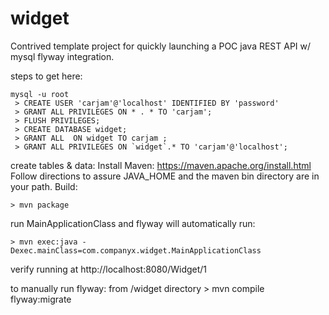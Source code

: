 # widget

Contrived template project for quickly launching a POC java REST API w/ mysql flyway integration.

steps to get here:
```
mysql -u root
 > CREATE USER 'carjam'@'localhost' IDENTIFIED BY 'password'
 > GRANT ALL PRIVILEGES ON * . * TO 'carjam';
 > FLUSH PRIVILEGES;
 > CREATE DATABASE widget;
 > GRANT ALL  ON widget TO carjam ;
 > GRANT ALL PRIVILEGES ON `widget`.* TO 'carjam'@'localhost';
```

create tables & data:
Install Maven: https://maven.apache.org/install.html
Follow directions to assure JAVA_HOME and the maven bin directory are in your path.
Build: 
```
> mvn package
```
 run MainApplicationClass and flyway will automatically run:
 ```
 > mvn exec:java -Dexec.mainClass=com.companyx.widget.MainApplicationClass
 ```
 verify running at http://localhost:8080/Widget/1

 to manually run flyway:
   from /widget directory > mvn compile flyway:migrate
